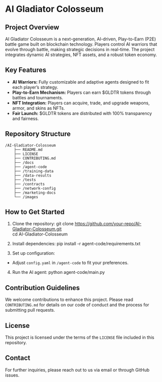 # AI Gladiator Colosseum

## Project Overview
AI Gladiator Colosseum is a next-generation, AI-driven, Play-to-Earn (P2E) battle game built on blockchain technology. Players control AI warriors that evolve through battle, making strategic decisions in real-time. The project integrates dynamic AI strategies, NFT assets, and a robust token economy.

## Key Features
- **AI Warriors:** Fully customizable and adaptive agents designed to fit each player’s strategy.
- **Play-to-Earn Mechanism:** Players can earn $GLDTR tokens through battles and tournaments.
- **NFT Integration:** Players can acquire, trade, and upgrade weapons, armor, and skins as NFTs.
- **Fair Launch:** $GLDTR tokens are distributed with 100% transparency and fairness.

## Repository Structure
```
/AI-Gladiator-Colosseum
    ├── README.md
    ├── LICENSE
    ├── CONTRIBUTING.md
    ├── /docs
    ├── /agent-code
    ├── /training-data
    ├── /data-results
    ├── /tests
    ├── /contracts
    ├── /network-config
    ├── /marketing-docs
    └── /images
```
## How to Get Started
1. Clone the repository:
git clone https://github.com/your-repo/AI-Gladiator-Colosseum.git  
cd AI-Gladiator-Colosseum

2. Install dependencies:
pip install -r agent-code/requirements.txt

3. Set up configuration:
- Adjust `config.yaml` in `/agent-code` to fit your preferences.

4. Run the AI agent:
python agent-code/main.py

## Contribution Guidelines
We welcome contributions to enhance this project. Please read `CONTRIBUTING.md` for details on our code of conduct and the process for submitting pull requests.

## License
This project is licensed under the terms of the `LICENSE` file included in this repository.

## Contact
For further inquiries, please reach out to us via email or through GitHub issues.
